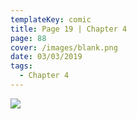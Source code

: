 ```yaml
---
templateKey: comic
title: Page 19 | Chapter 4
page: 88
cover: /images/blank.png
date: 03/03/2019
tags:
  - Chapter 4
---
```

![](/images/0088-4-19.png)
